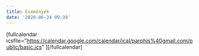 ```yaml
---
title: Események
date: '2020-06-24 09:39'
---
```


[fullcalendar icsfile="https://calendar.google.com/calendar/ical/parphis%40gmail.com/public/basic.ics" ][/fullcalendar]
